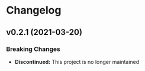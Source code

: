 # Changelog

## v0.2.1 (2021-03-20)

### Breaking Changes

- **Discontinued:** This project is no longer maintained
